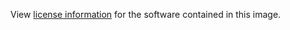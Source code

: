 View [license information](https://www.ruby-lang.org/en/about/license.txt) for the software contained in this image.
